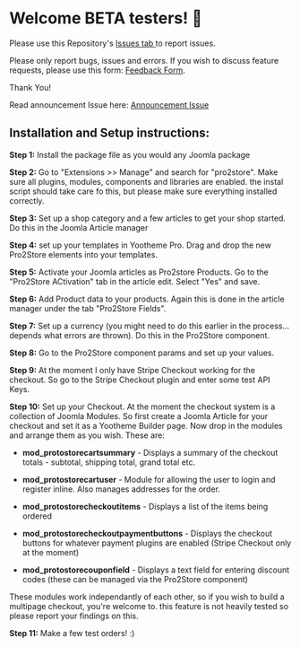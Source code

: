 # Welcome BETA testers! 👋

Please use this Repository's <a href="https://github.com/pro2store/Pro2Store/issues"> Issues tab </a> to report issues.

Please only report bugs, issues and errors. If you wish to discuss feature requests, please use this form: <a target="_blank" href="https://pro2.store/pro2store-specification">Feedback Form</a>.
  
Thank You!

Read announcement Issue here: <a href="https://github.com/pro2store/Pro2Store/issues/1"> Announcement Issue </a>  

## Installation and Setup instructions:

**Step 1:** Install the package file as you would any Joomla package

**Step 2:** Go to "Extensions >> Manage" and search for "pro2store". Make sure all plugins, modules, components and libraries are enabled. the instal script should take care fo this, but please make sure everything installed correctly.

**Step 3:** Set up a shop category and a few articles to get your shop started. Do this in the Joomla Article manager

**Step 4:** set up your templates in Yootheme Pro. Drag and drop the new Pro2Store elements into your templates.

**Step 5:** Activate your Joomla articles as Pro2store Products. Go to the "Pro2Store ACtivation" tab in the article edit. Select "Yes" and save.

**Step 6:** Add Product data to your products. Again this is done in the article manager under the tab "Pro2Store Fields".

**Step 7:** Set up a currency (you might need to do this earlier in the process... depends what errors are thrown). Do this in the Pro2Store component.

**Step 8:** Go to the Pro2Store component params and set up your values.

**Step 9:** At the moment I only have Stripe Checkout working for the checkout. So go to the Stripe Checkout plugin and enter some test API Keys.

**Step 10:** Set up your Checkout. At the moment the checkout system is a collection of Joomla Modules. So first create a Joomla Article for your checkout and set it as a Yootheme Builder page. Now drop in the modules and arrange them as you wish. These are: 

* **mod_protostorecartsummary** - Displays a summary of the checkout totals - subtotal, shipping total, grand total etc.

* **mod_protostorecartuser** - Module for allowing the user to login and register inline. Also manages addresses for the order.

* **mod_protostorecheckoutitems** - Displays a list of the items being ordered

* **mod_protostorecheckoutpaymentbuttons** - Displays the checkout buttons for whatever payment plugins are enabled (Stripe Checkout only at the moment)

* **mod_protostorecouponfield** - Displays a text field for entering discount codes (these can be managed via the Pro2Store component)

These modules work independantly of each other, so if you wish to build a multipage checkout, you're welcome to. this feature is not heavily tested so please report your findings on this.

**Step 11:** Make a few test orders! :)
